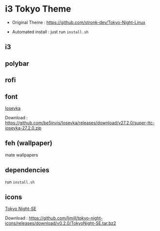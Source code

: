 # i3 Tokyo Theme

- Original Theme : https://github.com/stronk-dev/Tokyo-Night-Linux

- Automated install : just run `install.sh`

## i3


## polybar


## rofi


## font
[Iosevka](https://typeof.net/Iosevka/)

Download : https://github.com/be5invis/Iosevka/releases/download/v27.2.0/super-ttc-iosevka-27.2.0.zip

## feh (wallpaper)

mate wallpapers

## dependencies

run `install.sh`

## icons
[Tokyo Night-SE](
https://github.com/ljmill/tokyo-night-icons)

Download : https://github.com/ljmill/tokyo-night-icons/releases/download/v0.2.0/TokyoNight-SE.tar.bz2

